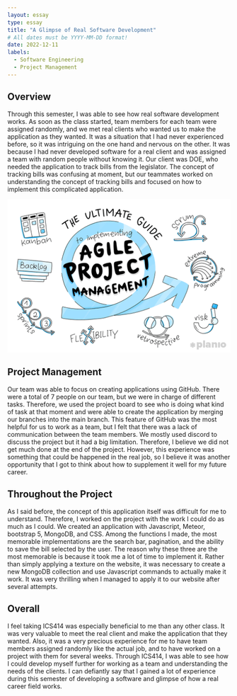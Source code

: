 ```yaml
---
layout: essay
type: essay
title: "A Glimpse of Real Software Development"
# All dates must be YYYY-MM-DD format!
date: 2022-12-11
labels:
  - Software Engineering
  - Project Management
---
```


## Overview

Through this semester, I was able to see how real software development works. As soon as the class started, team members for each team were assigned randomly, and we met real clients who wanted us to make the application as they wanted. It was a situation that I had never experienced before, so it was intriguing on the one hand and nervous on the other. It was because I had never developed software for a real client and was assigned a team with random people without knowing it. Our client was DOE, who needed the application to track bills from the legislator. The concept of tracking bills was confusing at moment, but our teammates worked on understanding the concept of tracking bills and focused on how to implement this complicated application.

<img class="ui medium right floated rounded image" src="../images/agile-project-management.png">

## Project Management

Our team was able to focus on creating applications using GitHub. There were a total of 7 people on our team, but we were in charge of different tasks. Therefore, we used the project board to see who is doing what kind of task at that moment and were able to create the application by merging our branches into the main branch. This feature of GitHub was the most helpful for us to work as a team, but I felt that there was a lack of communication between the team members. We mostly used discord to discuss the project but it had a big limitation. Therefore, I believe we did not get much done at the end of the project. However, this experience was something that could be happened in the real job, so I believe it was another opportunity that I got to think about how to supplement it well for my future career.

## Throughout the Project

As I said before, the concept of this application itself was difficult for me to understand. Therefore, I worked on the project with the work I could do as much as I could. We created an application with Javascript, Meteor, bootstrap 5, MongoDB, and CSS. Among the functions I made, the most memorable implementations are the search bar, pagination, and the ability to save the bill selected by the user. The reason why these three are the most memorable is because it took me a lot of time to implement it. Rather than simply applying a texture on the website, it was necessary to create a new MongoDB collection and use Javascript commands to actually make it work. It was very thrilling when I managed to apply it to our website after several attempts.

## Overall

I feel taking ICS414 was especially beneficial to me than any other class. It was very valuable to meet the real client and make the application that they wanted. Also, it was a very precious experience for me to have team members assigned randomly like the actual job, and to have worked on a project with them for several weeks. Through ICS414, I was able to see how I could develop myself further for working as a team and understanding the needs of the clients. I can defiantly say that I gained a lot of experience during this semester of developing a software and glimpse of how a real career field works.




